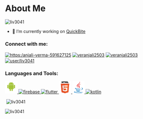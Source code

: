 <h1 align="left">About Me</h1>

<p align="left"> <img src="https://komarev.com/ghpvc/?username=liv3041&label=Profile%20views&color=0e75b6&style=flat" alt="liv3041" /> </p>

- 🔭 I’m currently working on [QuickBite](https://github.com/liv3041/quickbite)

<h3 align="left">Connect with me:</h3>
<p align="left">
<a href="https://linkedin.com/in/anjali-verma-591627125" target="blank"><img align="center" src="https://raw.githubusercontent.com/rahuldkjain/github-profile-readme-generator/master/src/images/icons/Social/linked-in-alt.svg" alt="https:/anjali-verma-591627125" height="30" width="40" /></a>
<a href="https://www.codechef.com/users/veranjali2503" target="blank"><img align="center" src="https://cdn.jsdelivr.net/npm/simple-icons@3.1.0/icons/codechef.svg" alt="veranjali2503" height="30" width="40" /></a>
<a href="https://www.leetcode.com/veranjali2503" target="blank"><img align="center" src="https://raw.githubusercontent.com/rahuldkjain/github-profile-readme-generator/master/src/images/icons/Social/leet-code.svg" alt="veranjali2503" height="30" width="40" /></a>
<a href="https://auth.geeksforgeeks.org/user/user/liv3041" target="blank"><img align="center" src="https://raw.githubusercontent.com/rahuldkjain/github-profile-readme-generator/master/src/images/icons/Social/geeks-for-geeks.svg" alt="user/liv3041" height="30" width="40" /></a>
</p>

<h3 align="left">Languages and Tools:</h3>
<p align="left"> <a href="https://developer.android.com" target="_blank" rel="noreferrer"> <img src="https://raw.githubusercontent.com/devicons/devicon/master/icons/android/android-original-wordmark.svg" alt="android" width="40" height="40"/> </a> <a href="https://firebase.google.com/" target="_blank" rel="noreferrer"> <img src="https://www.vectorlogo.zone/logos/firebase/firebase-icon.svg" alt="firebase" width="40" height="40"/> </a> <a href="https://flutter.dev" target="_blank" rel="noreferrer"> <img src="https://www.vectorlogo.zone/logos/flutterio/flutterio-icon.svg" alt="flutter" width="40" height="40"/> </a> <a href="https://www.w3.org/html/" target="_blank" rel="noreferrer"> <img src="https://raw.githubusercontent.com/devicons/devicon/master/icons/html5/html5-original-wordmark.svg" alt="html5" width="40" height="40"/> </a> <a href="https://www.java.com" target="_blank" rel="noreferrer"> <img src="https://raw.githubusercontent.com/devicons/devicon/master/icons/java/java-original.svg" alt="java" width="40" height="40"/> </a> <a href="https://kotlinlang.org" target="_blank" rel="noreferrer"> <img src="https://www.vectorlogo.zone/logos/kotlinlang/kotlinlang-icon.svg" alt="kotlin" width="40" height="40"/> </a> </p>

<p>&nbsp;<img align="center" src="https://github-readme-stats.vercel.app/api?username=liv3041&show_icons=true&locale=en" alt="liv3041" /></p>

<p><img align="center" src="https://github-readme-streak-stats.herokuapp.com/?user=liv3041&" alt="liv3041" /></p>
